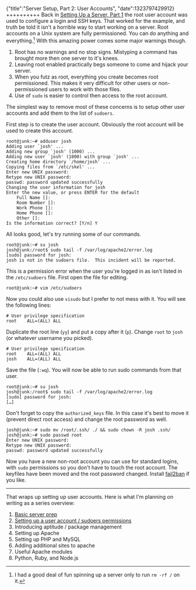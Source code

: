 {"title":"Server Setup, Part 2: User Accounts", "date":1323797429912}
++++++++++
Back in [Setting Up a Server, Part 1][suas 1] the root user account was used to configure a login and SSH keys. That worked for the example, and truth be told it isn't a horrible way to start working on a server. Root accounts on a Unix system are fully permissioned. You can do anything and everything.[^1] With this amazing power comes some major warnings though.

1. Root has no warnings and no stop signs. Mistyping a command has brought more then one server to it's knees.
2. Leaving root enabled practically begs someone to come and hijack your server.
3. When you futz as root, everything you create becomes root permissioned. This makes it very difficult for other users or non-permissioned users to work with those files.
4. Use of `sudo` is easier to control then access to the root account.

The simplest way to remove most of these concerns is to setup other user accounts and add them to the list of `sudoers`. 

First step is to create the user account. Obviously the root account will be used to create this account. 

    root@junk:~# adduser josh
    Adding user `josh' ...
    Adding new group `josh' (1000) ...
    Adding new user `josh' (1000) with group `josh' ...
    Creating home directory `/home/josh' ...
    Copying files from `/etc/skel' ...
    Enter new UNIX password: 
    Retype new UNIX password: 
    passwd: password updated successfully
    Changing the user information for josh
    Enter the new value, or press ENTER for the default
        Full Name []: 
        Room Number []: 
        Work Phone []: 
        Home Phone []: 
        Other []: 
    Is the information correct? [Y/n] Y

All looks good, let's try running some of our commands.

    root@junk:~# su josh
    josh@junk:/root$ sudo tail -f /var/log/apache2/error.log
    [sudo] password for josh: 
    josh is not in the sudoers file.  This incident will be reported.

This is a permission error when the user you're logged in as isn't listed in the `/etc/sudoers` file. First open the file for editing.

    root@junk:~# vim /etc/sudoers

Now you could also use `visudo` but I prefer to not mess with it. You will see the following lines:

    # User privilege specification
    root    ALL=(ALL) ALL

Duplicate the root line (`yy`) and put a copy after it (`p`). Change `root` to `josh` (or whatever username you picked). 

    # User privilege specification
    root    ALL=(ALL) ALL
    josh    ALL=(ALL) ALL

Save the file (`:wq`). You will now be able to run sudo commands from that user.


    root@junk:~# su josh
    josh@junk:/root$ sudo tail -f /var/log/apache2/error.log
    [sudo] password for josh: 
    […]

Don't forget to copy the `authorized_keys` file. In this case it's best to move it (prevent direct root access) and change the root password as well.

    josh@junk:~# sudo mv /root/.ssh/ ./ && sudo chown -R josh .ssh/
    josh@junk:~# sudo passwd root
    Enter new UNIX password: 
    Retype new UNIX password: 
    passwd: password updated successfully

Now you have a new non-root account you can use for standard logins, with `sudo` permissions so you don't have to touch the root account. The keyfiles have been moved and the root password changed. Install [fail2ban][f2b] if you like.

*** 

That wraps up setting up user accounts. Here is what I'm planning on writing as a series overview:

1. [Basic server prep][suas 1]
2. [Setting up a user account / sudoers permissions][suas 2]
3. Introducing aptitude / package management
4. Setting up Apache
5. Setting up PHP and MySQL
6. Adding additional sites to apache
7. Useful Apache modules
8. Python, Ruby, and Node.js


[^1]: I had a good deal of fun spinning up a server only to run `rm -rf /` on it.

[suas 1]: http://joshuakehn.com/2011/11/30/Setting-Up-a-Server-Part-1.html
[suas 2]: http://joshuakehn.com/2011/12/13/Server-Setup-Part-2-User-Accounts.html
[f2b]: http://www.fail2ban.org/wiki/index.php/Main_Page